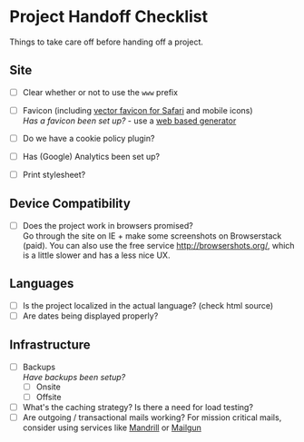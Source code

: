 # Project Handoff Checklist

Things to take care off before handing off a project.

## Site

- [ ] Clear whether or not to use the `www` prefix
- [ ] Favicon (including [vector favicon for Safari](http://blog.iconfactory.com/2015/11/the-new-favicon/) and mobile icons)   
_Has a favicon been set up?_ - use a [web based generator](http://www.favicon-generator.org)
- [ ] Do we have a cookie policy plugin?
- [ ] Has (Google) Analytics been set up?
- [ ] Print stylesheet?


## Device Compatibility

- [ ] Does the project work in browsers promised?    
Go through the site on IE + make some screenshots on Browserstack (paid). You can also use the free service <http://browsershots.org/>, which is a little slower and has a less nice UX.


## Languages

- [ ] Is the project localized in the actual language? (check html source)
- [ ] Are dates being displayed properly?

## Infrastructure

- [ ] Backups    
_Have backups been setup?_
  - [ ] Onsite
  - [ ] Offsite
- [ ] What's the caching strategy? Is there a need for load testing?
- [ ] Are outgoing / transactional mails working? For mission critical mails, consider using services like [Mandrill](http://mandrill.com) or [Mailgun](http://www.mailgun.com)
